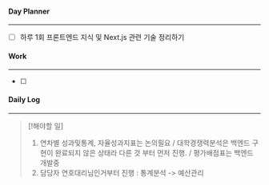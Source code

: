 
#### Day Planner
---
- [ ] 하루 1회 프론트엔드 지식 및 Next.js 관련 기술 정리하기


#### Work
---
- [ ] 


#### Daily Log
---
> [!해야할 일]
> 1. 연차별 성과및통계, 자율성과지표는 논의필요 / 대학경쟁력분석은 백엔드 구현이 완료되지 않은 상태라 다른 것 부터 먼저 진행. / 평가배점표는 백엔드 개발중
> 2. 담당자 연호대리님인거부터 진행 : 통계분석 -> 예산관리 
